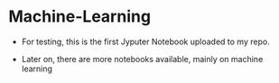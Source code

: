 # Machine-Learning
 - For testing, this is the first Jyputer Notebook uploaded to my repo. 

 - Later on, there are more notebooks available, mainly on machine learning 
